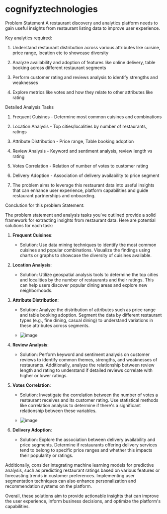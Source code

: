 # cognifyztechnologies  
Problem Statement
A restaurant discovery and analytics platform needs to gain useful insights from restaurant listing data to improve user experience.

Key analytics required:

1. Understand restaurant distribution across various attributes like cuisine, price range, location etc to showcase diversity

2. Analyze availability and adoption of features like online delivery, table booking across different restaurant segments

3. Perform customer rating and reviews analysis to identify strengths and weaknesses

4. Explore metrics like votes and how they relate to other attributes like rating

Detailed Analysis Tasks

1. Frequent Cuisines - Determine most common cuisines and combinations

2. Location Analysis - Top cities/localities by number of restaurants, ratings

3. Attribute Distribution - Price range, Table booking adoption

4. Review Analysis - Keyword and sentiment analysis, review length vs rating

5. Votes Correlation - Relation of number of votes to customer rating

6. Delivery Adoption - Association of delivery availability to price segment

7. The problem aims to leverage this restaurant data into useful insights that can enhance user experience, platform capabilities and guide restaurant partnerships and onboarding.

Conclution for this problem Statement:

The problem statement and analysis tasks you've outlined provide a solid framework for extracting insights from restaurant data. Here are potential solutions for each task:

1. **Frequent Cuisines**:
   - Solution: Use data mining techniques to identify the most common cuisines and popular combinations. Visualize the findings using charts or graphs to showcase the diversity of cuisines available.

2. **Location Analysis**:
   - Solution: Utilize geospatial analysis tools to determine the top cities and localities by the number of restaurants and their ratings. This can help users discover popular dining areas and explore new neighborhoods.

3. **Attribute Distribution**:
   - Solution: Analyze the distribution of attributes such as price range and table booking adoption. Segment the data by different restaurant types (e.g., fine dining, casual dining) to understand variations in these attributes across segments.
  
   - ![image](https://github.com/hemajanjirala/cognifyztechnologies/assets/158252014/82c86a48-09ea-41e9-b074-6986e4cbd1e1)


4. **Review Analysis**:
   - Solution: Perform keyword and sentiment analysis on customer reviews to identify common themes, strengths, and weaknesses of restaurants. Additionally, analyze the relationship between review length and rating to understand if detailed reviews correlate with higher or lower ratings.

5. **Votes Correlation**:
   - Solution: Investigate the correlation between the number of votes a restaurant receives and its customer rating. Use statistical methods like correlation analysis to determine if there's a significant relationship between these variables.
  
   - ![image](https://github.com/hemajanjirala/cognifyztechnologies/assets/158252014/39cb4e1b-1eb1-48ed-a8ee-7608feb47b21)


6. **Delivery Adoption**:
   - Solution: Explore the association between delivery availability and price segments. Determine if restaurants offering delivery services tend to belong to specific price ranges and whether this impacts their popularity or ratings.

Additionally, consider integrating machine learning models for predictive analysis, such as predicting restaurant ratings based on various features or forecasting trends in customer preferences. Implementing user segmentation techniques can also enhance personalization and recommendation systems on the platform.

Overall, these solutions aim to provide actionable insights that can improve the user experience, inform business decisions, and optimize the platform's capabilities.

























